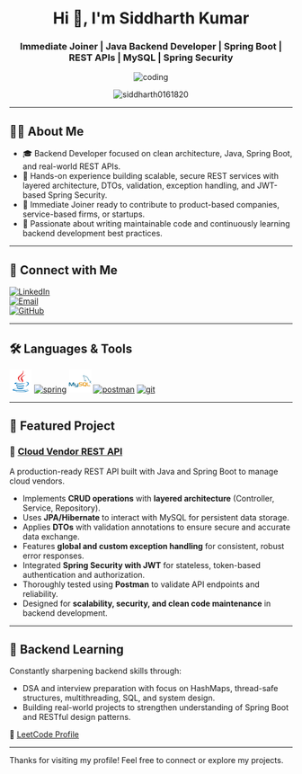 <h1 align="center">Hi 👋, I'm Siddharth Kumar</h1>
<h3 align="center">Immediate Joiner | Java Backend Developer | Spring Boot | REST APIs | MySQL | Spring Security</h3>

<p align="center">
  <img src="https://user-images.githubusercontent.com/55389276/140866485-8fb1c876-9a8f-4d6a-98dc-08c4981eaf70.gif" alt="coding" width="400"/>
</p>

<p align="center">
  <img src="https://komarev.com/ghpvc/?username=siddharth0161820&label=Profile%20views&color=0e75b6&style=flat" alt="siddharth0161820" />
</p>

---

## 👨‍💻 About Me

- 🎓 Backend Developer focused on clean architecture, Java, Spring Boot, and real-world REST APIs.
- 🧠 Hands-on experience building scalable, secure REST services with layered architecture, DTOs, validation, exception handling, and JWT-based Spring Security.
- 💼 Immediate Joiner ready to contribute to product-based companies, service-based firms, or startups.
- 🔄 Passionate about writing maintainable code and continuously learning backend development best practices.

---

## 🔗 Connect with Me

[![LinkedIn](https://img.shields.io/badge/LinkedIn-blue?style=for-the-badge&logo=linkedin)](https://www.linkedin.com/in/siddharthkumar16/)  
[![Email](https://img.shields.io/badge/Email-grey?style=for-the-badge&logo=gmail)](mailto:siddharth0161820@gmail.com)  
[![GitHub](https://img.shields.io/badge/GitHub-black?style=for-the-badge&logo=github)](https://github.com/siddharth0161820)

---

## 🛠️ Languages & Tools

<p align="left">
  <a href="https://www.java.com" target="_blank"><img src="https://raw.githubusercontent.com/devicons/devicon/master/icons/java/java-original.svg" alt="java" width="40" height="40"/></a>
  <a href="https://spring.io/" target="_blank"><img src="https://www.vectorlogo.zone/logos/springio/springio-icon.svg" alt="spring" width="40" height="40"/></a>
  <a href="https://www.mysql.com/" target="_blank"><img src="https://raw.githubusercontent.com/devicons/devicon/master/icons/mysql/mysql-original-wordmark.svg" alt="mysql" width="40" height="40"/></a>
  <a href="https://postman.com" target="_blank"><img src="https://www.vectorlogo.zone/logos/getpostman/getpostman-icon.svg" alt="postman" width="40" height="40"/></a>
  <a href="https://git-scm.com/" target="_blank"><img src="https://www.vectorlogo.zone/logos/git-scm/git-scm-icon.svg" alt="git" width="40" height="40"/></a>
</p>

---

## 📂 Featured Project

### 🔹 [Cloud Vendor REST API](https://github.com/siddharth0161820/cloud-vendor-rest-api)  

A production-ready REST API built with Java and Spring Boot to manage cloud vendors.

- Implements **CRUD operations** with **layered architecture** (Controller, Service, Repository).
- Uses **JPA/Hibernate** to interact with MySQL for persistent data storage.
- Applies **DTOs** with validation annotations to ensure secure and accurate data exchange.
- Features **global and custom exception handling** for consistent, robust error responses.
- Integrated **Spring Security with JWT** for stateless, token-based authentication and authorization.
- Thoroughly tested using **Postman** to validate API endpoints and reliability.
- Designed for **scalability, security, and clean code maintenance** in backend development.

---

## 📘 Backend Learning

Constantly sharpening backend skills through:

- DSA and interview preparation with focus on HashMaps, thread-safe structures, multithreading, SQL, and system design.
- Building real-world projects to strengthen understanding of Spring Boot and RESTful design patterns.

🔗 [LeetCode Profile](https://leetcode.com/siddharth0161820)  

---

Thanks for visiting my profile! Feel free to connect or explore my projects.
